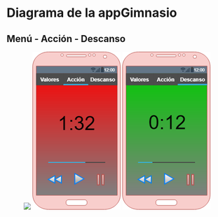 # Diagrama de la appGimnasio

## Menú - Acción - Descanso
<p align="center">
  <img src="https://github.com/Alvarodam20/LM/blob/master/Diagrama_AppGimnasio/AppGimnasio(1)-Men%C3%BA.png?raw=true">
  <img src="https://github.com/Alvarodam20/LM/blob/master/Diagrama_AppGimnasio/AppGimnasio(2)-Accion.png?raw=true">
  <img src="https://github.com/Alvarodam20/LM/blob/master/Diagrama_AppGimnasio/AppGimnasio(3)-Descanso.png?raw=true">
</p>
